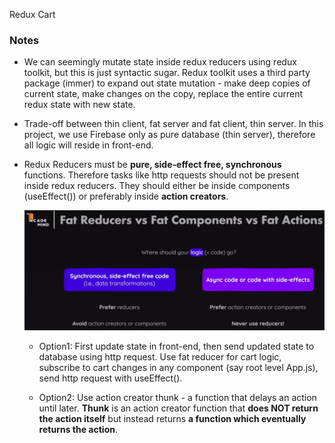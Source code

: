 Redux Cart


### Notes

- We can seemingly mutate state inside redux reducers using redux toolkit, but this is just syntactic sugar. Redux toolkit uses a third party package (immer) to expand out state mutation - make deep copies of current state, make changes on the copy, replace the entire current redux state with new state. 

- Trade-off between thin client, fat server and fat client, thin server. In this project, we use Firebase only as pure database (thin server), therefore all logic will reside in front-end.

- Redux Reducers must be **pure, side-effect free, synchronous** functions. Therefore tasks like http requests should not be present inside redux reducers. They should either be inside components (useEffect()) or preferably inside **action creators**.

    ![Where-should-logic-go](./images/where-should-logic-go.png)

    - Option1: First update state in front-end, then send updated state to database using http request. Use fat reducer for cart logic, subscribe to cart changes in any component (say root level App.js), send http request with useEffect(). 

    - Option2: Use action creator thunk - a function that delays an action until later. **Thunk** is an action creator function that **does NOT return the action itself** but instead returns **a function which eventually returns the action**.